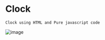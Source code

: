 # Clock
    Clock using HTML and Pure javascript code


![image](https://user-images.githubusercontent.com/118932313/233776556-feecd56f-0602-49ac-a748-2830ad9ab527.png)
